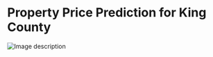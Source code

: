 # Property Price Prediction for King County
![Image description](/Users/flatironschool/lessons/housingprice/king.jpg)
